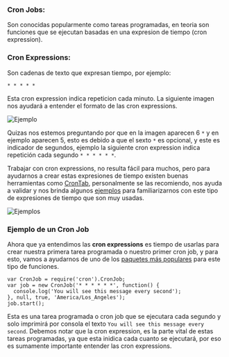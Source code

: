 ### Cron Jobs:
Son conocidas popularmente como tareas programadas, en teoria son funciones que se ejecutan basadas en una expresion de tiempo (cron expression).

### Cron Expressions:
Son cadenas de texto que expresan tiempo, por ejemplo: 

```* * * * *``` 

Esta cron expression indica repeticion cada minuto. La siguiente imagen nos ayudará a entender el formato de las cron expressions.

![Ejemplo](https://raw.githubusercontent.com/aprendeweb/file-mover-cron-job/master/images/cron.png)

Quizas nos estemos preguntando por que en la imagen aparecen 6 ```*``` y en ejemplo aparecen 5, esto es debido a que el sexto ```*``` es opcional, y este es indicador de segundos, ejemplo la siguiente cron expression indica repetición cada segundo ```* * * * * *```.

Trabajar con cron expressions, no resulta fácil para muchos, pero para ayudarnos a crear estas expresiones de tiempo existen buenas herramientas como [CronTab](https://crontab.guru), personalmente se las recomiendo, nos ayuda a validar y nos brinda algunos [ejemplos](https://crontab.guru/examples.html) para familiarizarnos con este tipo de expresiones de tiempo que son muy usadas.

![Ejemplos](https://raw.githubusercontent.com/aprendeweb/file-mover-cron-job/master/images/cron-examples.png)

### Ejemplo de un Cron Job
Ahora que ya entendimos las **cron expressions** es tiempo de usarlas para crear nuestra primera tarea programada o nuestro primer cron job, y para esto, vamos a ayudarnos de uno de los [paquetes más populares](https://www.npmjs.com/package/cron) para este tipo de funciones.

```
var CronJob = require('cron').CronJob;
var job = new CronJob('* * * * * *', function() {
  console.log('You will see this message every second');
}, null, true, 'America/Los_Angeles');
job.start();
```

Esta es una tarea programada o cron job que se ejecutara cada segundo y solo imprimirá por consola el texto `You will see this message every second`.
Debemos notar que la cron expression, es la parte vital de estas tareas programadas, ya que esta inidica cada cuanto se ejecutará, por eso es sumamente importante entender las cron expressions.
